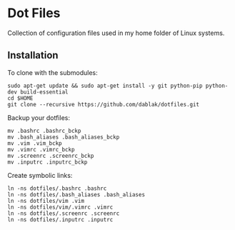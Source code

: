 # Dot Files

Collection of configuration files used in my home folder of Linux systems.

## Installation

To clone with the submodules:
```
sudo apt-get update && sudo apt-get install -y git python-pip python-dev build-essential 
cd $HOME  
git clone --recursive https://github.com/dablak/dotfiles.git
```

Backup your dotfiles:
```
mv .bashrc .bashrc_bckp  
mv .bash_aliases .bash_aliases_bckp  
mv .vim .vim_bckp  
mv .vimrc .vimrc_bckp
mv .screenrc .screenrc_bckp
mv .inputrc .inputrc_bckp
```

Create symbolic links:
```
ln -ns dotfiles/.bashrc .bashrc 
ln -ns dotfiles/.bash_aliases .bash_aliases 
ln -ns dotfiles/vim .vim 
ln -ns dotfiles/vim/.vimrc .vimrc
ln -ns dotfiles/.screenrc .screenrc
ln -ns dotfiles/.inputrc .inputrc
```
